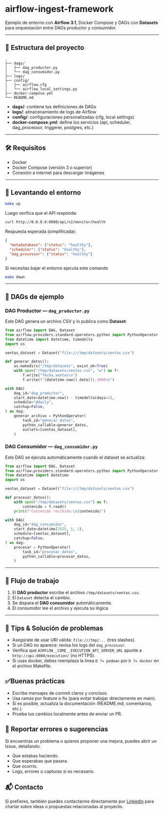 # airflow-ingest-framework

Ejemplo de entorno con **Airflow 3.1**, Docker Compose y DAGs con **Datasets** para orquestación entre DAGs productor y consumidor.

---

## 📁 Estructura del proyecto

```text
.
├── dags/
│   ├── dag_productor.py
│   └── dag_consumidor.py
├── logs/
├── config/
│   ├── airflow.cfg
│   └── airflow_local_settings.py
├── docker-compose.yml
└── README.md
```

- **dags/**: contiene tus definiciones de DAGs  
- **logs/**: almacenamiento de logs de Airflow  
- **config/**: configuraciones personalizadas (cfg, local settings)  
- **docker-compose.yml**: define los servicios (api, scheduler, dag_processor, triggerer, postgres, etc.)

---

## 🛠 Requisitos

- Docker  
- Docker Compose (versión 3 o superior)  
- Conexión a internet para descargar imágenes

---

## 🚀 Levantando el entorno

```bash
make up
```

Luego verifica que el API responda:

```bash
curl http://0.0.0.0:8080/api/v2/monitor/health
```

Respuesta esperada (simplificada):

```json
{
  "metadatabase": {"status": "healthy"},
  "scheduler": {"status": "healthy"},
  "dag_processor": {"status": "healthy"}
}
```
Si necesitas bajar el entorno ejecuta este comando
```bash
make down
```

---

## 📂 DAGs de ejemplo

### DAG Productor — `dag_productor.py`

Este DAG genera un archivo CSV y lo publica como **Dataset**:

```python
from airflow import DAG, Dataset
from airflow.providers.standard.operators.python import PythonOperator
from datetime import datetime, timedelta
import os

ventas_dataset = Dataset("file:///tmp/datasets/ventas.csv")

def generar_datos():
    os.makedirs("/tmp/datasets", exist_ok=True)
    with open("/tmp/datasets/ventas.csv", "w") as f:
        f.write("fecha,ventas\n")
        f.write(f"{datetime.now().date()},1000\n")

with DAG(
    dag_id="dag_productor",
    start_date=datetime.now() - timedelta(days=1),
    schedule="@daily",
    catchup=False,
) as dag:
    generar_archivo = PythonOperator(
        task_id="generar_datos",
        python_callable=generar_datos,
        outlets=[ventas_dataset],
    )
```

### DAG Consumidor — `dag_consumidor.py`

Este DAG se ejecuta automáticamente cuando el dataset se actualiza:

```python
from airflow import DAG, Dataset
from airflow.providers.standard.operators.python import PythonOperator
from datetime import datetime
import os

ventas_dataset = Dataset("file:///tmp/datasets/ventas.csv")

def procesar_datos():
    with open("/tmp/datasets/ventas.csv") as f:
        contenido = f.read()
    print(f"Contenido recibido:\n{contenido}")

with DAG(
    dag_id="dag_consumidor",
    start_date=datetime(2025, 1, 1),
    schedule=[ventas_dataset],
    catchup=False,
) as dag:
    procesar = PythonOperator(
        task_id="procesar_datos",
        python_callable=procesar_datos,
    )
```

---

## 🔄 Flujo de trabajo

1. El **DAG productor** escribe el archivo `/tmp/datasets/ventas.csv`.  
2. El `Dataset` detecta el cambio.  
3. Se dispara el **DAG consumidor** automáticamente.  
4. El consumidor lee el archivo y ejecuta su lógica.

---

## 🧰 Tips & Solución de problemas

- Asegúrate de usar URI válida: `file:///tmp/...` (tres slashes).  
- Si un DAG no aparece: revisa los logs del `dag_processor`.  
- Verifica que `AIRFLOW__CORE__EXECUTION_API_SERVER_URL` apunte a `http://api:8080/execution/` (no HTTPS).  
- Si usas docker, debes reemplaza la linea `D ?= podman` por `D ?= docker` en el archivo Makefile.


## ✅Buenas prácticas
- Escribe mensajes de commit claros y concisos.
- Usa ramas por feature o fix (para evitar trabajar directamente en main).
- Si es posible, actualiza la documentación (README.md, comentarios, etc.).
- Prueba tus cambios localmente antes de enviar un PR.
## 🐛 Reportar errores o sugerencias
Si encuentras un problema o quieres proponer una mejora, puedes abrir un Issue, detallando:
- Que estabas haciendo.
- Que esperabas que pasara.
- Que ocurrio.
- Logs, errores o capturas si es necesario.
## 📬 Contacto
Si prefieres, también puedes contactarme directamente por [LinkedIn](https://www.linkedin.com/in/matias-moreno-iglesias/) para charlar sobre ideas o propuestas relacionadas al proyecto.